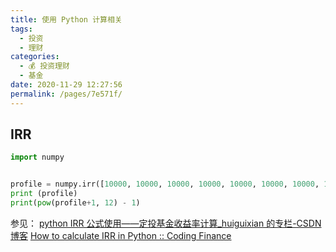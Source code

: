 ```yaml
---
title: 使用 Python 计算相关
tags: 
  - 投资
  - 理财
categories: 
  - 💰 投资理财
  - 基金
date: 2020-11-29 12:27:56
permalink: /pages/7e571f/
---
```


## IRR
````python
import numpy


profile = numpy.irr([10000, 10000, 10000, 10000, 10000, 10000, 10000, 10000, 10000, 10000, 10000, 10000, -140000])
print (profile)
print(pow(profile+1, 12) - 1)
````
参见：
[python IRR 公式使用——定投基金收益率计算_huiguixian 的专栏-CSDN 博客](https://blog.csdn.net/huiguixian/article/details/90714331)
[How to calculate IRR in Python :: Coding Finance](https://www.codingfinance.com/post/2018-03-20-irr-py/)